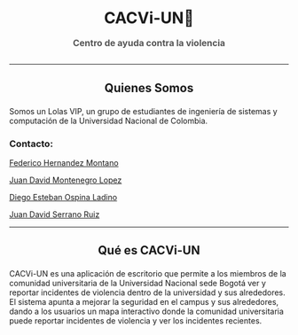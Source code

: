 
# <p style="text-align:center;">**CACVi-UN👮**</p><p style="text-align:center; font-size: 16px; margin-top: -10px; color: #555;">Centro de ayuda contra la violencia<hr></p>

## <p style="text-align:center;">**Quienes Somos**</p>

Somos un Lolas VIP, un grupo de estudiantes de ingeniería de sistemas y computación de la Universidad Nacional de Colombia.

### **Contacto:**

[Federico Hernandez Montano](fhernandezm@unal.edu.co)

[Juan David Montenegro Lopez](jumontenegrol@unal.edu.co)

[Diego Esteban Ospina Ladino](diospinal@unal.edu.co)

[Juan David Serrano Ruiz](juserranor@unal.edu.co)

<hr>

## <p style="text-align:center;">**Qué es CACVi-UN**</p>

CACVi-UN es una aplicación de escritorio que permite a los miembros de la comunidad universitaria de la Universidad Nacional sede Bogotá ver y reportar incidentes de violencia dentro de la universidad y sus alrededores. El sistema apunta a mejorar la seguridad en el campus y sus alrededores, dando a los usuarios un mapa interactivo donde la comunidad universitaria puede reportar incidentes de violencia y ver los incidentes recientes.
